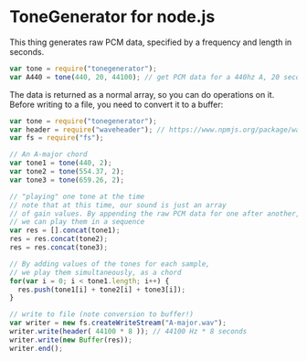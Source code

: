 ToneGenerator for node.js
====

This thing generates raw PCM data, specified by
a frequency and length in seconds.

```javascript
var tone = require("tonegenerator");
var A440 = tone(440, 20, 44100); // get PCM data for a 440hz A, 20 seconds, at 44.1khz.
```

The data is returned as a normal array, so you can do operations on it.
Before writing to a file, you need to convert it to a buffer:

```javascript
var tone = require("tonegenerator");
var header = require("waveheader"); // https://www.npmjs.org/package/waveheader
var fs = require("fs");

// An A-major chord
var tone1 = tone(440, 2);
var tone2 = tone(554.37, 2);
var tone3 = tone(659.26, 2);

// "playing" one tone at the time
// note that at this time, our sound is just an array
// of gain values. By appending the raw PCM data for one after another,
// we can play them in a sequence
var res = [].concat(tone1);
res = res.concat(tone2);
res = res.concat(tone3);

// By adding values of the tones for each sample,
// we play them simultaneously, as a chord
for(var i = 0; i < tone1.length; i++) {
  res.push(tone1[i] + tone2[i] + tone3[i]);
}

// write to file (note conversion to buffer!)
var writer = new fs.createWriteStream("A-major.wav");
writer.write(header( 44100 * 8 )); // 44100 Hz * 8 seconds
writer.write(new Buffer(res));
writer.end();
```
